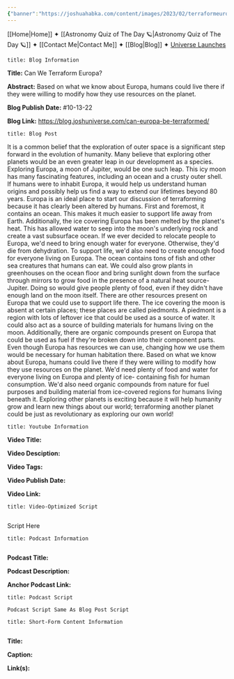 ```yaml
---
{"banner":"https://joshuahabka.com/content/images/2023/02/terraformeuropaheader--1-.webp","banner_x":0.5,"dg-publish":true,"permalink":"/blog/can-we-terraform-europa/","dgPassFrontmatter":true,"noteIcon":"","created":"","updated":""}
---
```




<div class="transclusion internal-embed is-loaded"><div class="markdown-embed">



[[Home\|Home]] ✦ [[Astronomy Quiz of The Day 🪐\|Astronomy Quiz of The Day 🪐]] ✦ [[Contact Me\|Contact Me]] ✦ [[Blog\|Blog]] ✦ [Universe Launches](https://stardashusa.com/)


</div></div>


```ad-info
title: Blog Information
```

**Title:** Can We Terraform Europa?

**Abstract:** Based on what we know about Europa, humans could live there if they were willing to modify how they use resources on the planet. 

**Blog Publish Date:** #10-13-22

**Blog Link:** https://blog.joshuniverse.com/can-europa-be-terraformed/

```ad-abstract
title: Blog Post
```

It is a common belief that the exploration of outer space is a significant step forward in the evolution of humanity. Many believe that exploring other planets would be an even greater leap in our development as a species. Exploring Europa, a moon of Jupiter, would be one such leap. This icy moon has many fascinating features, including an ocean and a crusty outer shell. If humans were to inhabit Europa, it would help us understand human origins and possibly help us find a way to extend our lifetimes beyond 80 years.
Europa is an ideal place to start our discussion of terraforming because it has clearly been altered by humans. First and foremost, it contains an ocean. This makes it much easier to support life away from Earth. Additionally, the ice covering Europa has been melted by the planet's heat. This has allowed water to seep into the moon's underlying rock and create a vast subsurface ocean. If we ever decided to relocate people to Europa, we'd need to bring enough water for everyone. Otherwise, they'd die from dehydration.
To support life, we'd also need to create enough food for everyone living on Europa. The ocean contains tons of fish and other sea creatures that humans can eat. We could also grow plants in greenhouses on the ocean floor and bring sunlight down from the surface through mirrors to grow food in the presence of a natural heat source- Jupiter. Doing so would give people plenty of food, even if they didn't have enough land on the moon itself.
There are other resources present on Europa that we could use to support life there. The ice covering the moon is absent at certain places; these places are called piedmonts. A piedmont is a region with lots of leftover ice that could be used as a source of water. It could also act as a source of building materials for humans living on the moon. Additionally, there are organic compounds present on Europa that could be used as fuel if they're broken down into their component parts. Even though Europa has resources we can use, changing how we use them would be necessary for human habitation there.
Based on what we know about Europa, humans could live there if they were willing to modify how they use resources on the planet. We'd need plenty of food and water for everyone living on Europa and plenty of ice- containing fish for human consumption. We'd also need organic compounds from nature for fuel purposes and building material from ice-covered regions for humans living beneath it. Exploring other planets is exciting because it will help humanity grow and learn new things about our world; terraforming another planet could be just as revolutionary as exploring our own world!

```ad-info
title: Youtube Information
```

**Video Title:**

**Video Desciption:**

**Video Tags:**

**Video Publish Date:**

**Video Link:**

```ad-abstract
title: Video-Optimized Script


```

Script Here

```ad-info
title: Podcast Information


```

**Podcast Title:**

**Podcast Description:**

**Anchor Podcast Link:**

```ad-info
title: Podcast Script

Podcast Script Same As Blog Post Script

```


```ad-info
title: Short-Form Content Information


```

**Title:**

**Caption:**

**Link(s):**

